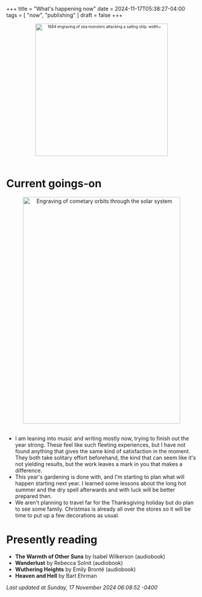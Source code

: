 +++
title = "What's happening now"
date = 2024-11-17T05:38:27-04:00
tags = [
    "now",
    "publishing"
]
draft = false
+++
<div align="center" style="font-size:x-small"><img src="https://milkfish08.s3.amazonaws.com/photo/blog/abovethefold/1684-untitled-engraving-of-sea-monsters-attacking-a-sailing-vessel-49fa31.jpg" alt="1684 engraving of sea monsters attacking a sailing ship. width="512" height="351" title="Sea monsters attacking a sailing ship" /></div><br clear="all" />

# Current goings-on

<div align="center"><img src="https://milkfish08.s3.amazonaws.com/photo/blog/comets.jpeg" height=600 width=417 alt="Engraving of cometary orbits through the solar system" title="Comets" /></div><br clear="all" />

* I am leaning into music and writing mostly now, trying to finish out the year strong.
These feel like such fleeting experiences, but I have not found anything that gives the same kind of satisfaction in the moment.
They both take solitary effort beforehand, the kind that can seem like it's not yielding results, but the work leaves a mark in you that makes a difference.
* This year's gardening is done with, and I'm starting to plan what will happen starting next year.
I learned some lessons about the long hot summer and the dry spell afterwards and with luck will be better prepared then.
* We aren't planning to travel far for the Thanksgiving holiday but do plan to see some family.
Christmas is already all over the stores so it will be time to put up a few decorations as usual.

# Presently reading

* __The Warmth of Other Suns__ by Isabel Wilkerson (audiobook)
* __Wanderlust__ by Rebecca Solnit (audiobook)
* __Wuthering Heights__ by Emily Bront&euml; (audiobook)
* __Heaven and Hell__ by Bart Ehrman

*Last updated at Sunday, 17 November 2024 06:08:52 -0400*
